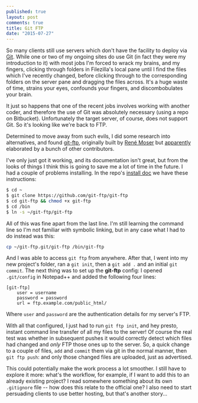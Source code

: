 ```yaml
---
published: true
layout: post
comments: true
title: Git FTP
date: "2015-07-27"
---
```


So many clients still use servers which don't have the facility to deploy via [Git](https://git-scm.com/). While one or two of my ongoing sites do use Git (in fact they were my introduction to it) with most jobs I'm forced to wrack my brains, and my fingers, clicking through folders in Filezilla's local pane until I find the files which I've recently changed, before clicking through to the corresponding folders on the server pane and dragging the files across. It's a huge waste of time, strains your eyes, confounds your fingers, and discombobulates your brain. 

It just so happens that one of the recent jobs involves working with another coder, and therefore the use of Git was absolutely necessary (using a repo on Bitbucket). Unfortunately the target server, of course, does not support Git. So it's looking like we're back to FTP.

Determined to move away from such evils, I did some research into alternatives, and found [git-ftp](https://github.com/git-ftp/git-ftp), originally built by [René Moser](https://github.com/resmo) but [apparently](https://github.com/git-ftp/git-ftp/blob/develop/AUTHORS) elaborated by a bunch of other contributors.

I've only just got it working, and its documentation isn't great, but from the looks of things I think this is going to save me a lot of time in the future. I had a couple of problems installing. In the repo's [install doc](https://github.com/git-ftp/git-ftp/blob/develop/INSTALL.md) we have these instructions:

```bash
$ cd ~
$ git clone https://github.com/git-ftp/git-ftp
$ cd git-ftp && chmod +x git-ftp
$ cd /bin
$ ln -s ~/git-ftp/git-ftp
```

All of this was fine apart from the last line. I'm still learning the command line so I'm not familiar with symbolic linking, but in any case what I had to do instead was this:

```bash
cp ~/git-ftp.git/git-ftp /bin/git-ftp
```
    
And I was able to access `git ftp` from anywhere. After that, I went into my new project's folder, ran a `git init`, then a `git add .` and an initial `git commit`. The next thing was to set up the **git-ftp** config: I opened `.git/config` in Notepad++ and added the following four lines:
```
[git-ftp]
	user = username
	password = password
	url = ftp.example.com/public_html/
```

Where `user` and `password` are the authentication details for my server's FTP.

With all that configured, I just had to run `git ftp init`, and hey presto, instant command line transfer of all my files to the server! Of course the real test was whether in subsequent pushes it would correctly detect which files had changed and *only* FTP those ones up to the server. So, a quick change to a couple of files, `add` and `commit` them via git in the normal manner, then `git ftp push`: and only those changed files are uploaded, just as advertised. 

This could potentially make the work process a lot smoother. I still have to explore it more: what's the workflow, for example, if I want to add this to an already existing project? I read somewhere something about its own `.gitignore` file -- how does this relate to the official one? I also need to start persuading clients to use better hosting, but that's another story...
